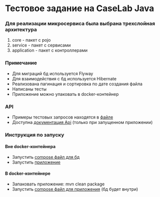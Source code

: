 # Тестовое задание на CaseLab Java

### Для реализации микросервиса была выбрана трехслойная архитектура 
1. core - пакет с pojo
2. service - пакет с сервисами
3. application - пакет с контроллерами

### Примечание
* Для миграций бд используется Flyway
* Для взаимодействия с бд используется Hibernate
* Реализована пагинация и сортировка по дате создания файла
* Написаны тесты
* Приложение можно упаковать в docker-контейнер

### API
* Примеры тестовых запросов находятся в [файле](requests.http)
* Доступна [документация Api](http://localhost:8080/swagger-ui/index.html#/) (только при запущенном приложении)

### Инструкция по запуску
#### Вне docker-контейнера
* Запустить [compose файл для бд](src/main/java/docker-compose.yml)
* Запустить [приложение](src/main/java/org/itmo/caselab/CaseLabApplication.java)
#### В docker-контейнере
* Запаковать приложение: mvn clean package
* Запустить [compose файл для приложения](docker-compose.yml) (бд будет внутри)